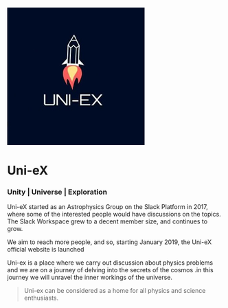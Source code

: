 ![Uni-Ex Logo](https://github.com/lycon-tryx/Uni-Ex/blob/master/Images/uni%20ex%20logo1.jpeg?raw=true)

# Uni-eX
### Unity | Universe | Exploration


Uni-eX started as an Astrophysics Group on the Slack Platform in 2017, where some of the interested people would have discussions on the topics. The Slack Workspace grew to a decent member size, and continues to grow.

We aim to reach more people, and so, starting January 2019, the Uni-eX official website is launched

Uni-ex is a place where we carry out discussion about physics problems and we are on a journey of delving into the secrets of the cosmos .in this journey we will unravel the inner workings of the universe.

> Uni-ex can be considered as a home for all physics and science enthusiasts.
